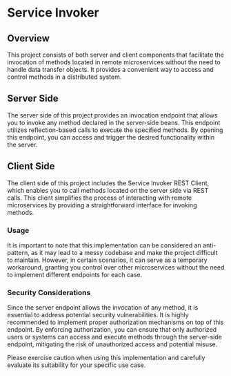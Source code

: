 # Service Invoker

## Overview
This project consists of both server and client components that facilitate the invocation of methods located in remote microservices without the need to handle data transfer objects. It provides a convenient way to access and control methods in a distributed system.

## Server Side
The server side of this project provides an invocation endpoint that allows you to invoke any method declared in the server-side beans. This endpoint utilizes reflection-based calls to execute the specified methods. By opening this endpoint, you can access and trigger the desired functionality within the server.

## Client Side
The client side of this project includes the Service Invoker REST Client, which enables you to call methods located on the server side via REST calls. This client simplifies the process of interacting with remote microservices by providing a straightforward interface for invoking methods.

### Usage
It is important to note that this implementation can be considered an anti-pattern, as it may lead to a messy codebase and make the project difficult to maintain. However, in certain scenarios, it can serve as a temporary workaround, granting you control over other microservices without the need to implement different endpoints for each case.

### Security Considerations
Since the server endpoint allows the invocation of any method, it is essential to address potential security vulnerabilities. It is highly recommended to implement proper authorization mechanisms on top of this endpoint. By enforcing authorization, you can ensure that only authorized users or systems can access and execute methods through the server-side endpoint, mitigating the risk of unauthorized access and potential misuse.

Please exercise caution when using this implementation and carefully evaluate its suitability for your specific use case.
